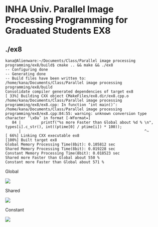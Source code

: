 # INHA Univ. Parallel Image Processing Programming for Graduated Students EX8

## ./ex8

```
kana@Alienware:~/Documents/Class/Parallel image processing programming/ex8/build$ cmake .. && make && ./ex8
-- Configuring done
-- Generating done
-- Build files have been written to: /home/kana/Documents/Class/Parallel image processing programming/ex8/build
Consolidate compiler generated dependencies of target ex8
[ 33%] Building CXX object CMakeFiles/ex8.dir/ex8.cpp.o
/home/kana/Documents/Class/Parallel image processing programming/ex8/ex8.cpp: In function ‘int main()’:
/home/kana/Documents/Class/Parallel image processing programming/ex8/ex8.cpp:84:55: warning: unknown conversion type character ‘\x0a’ in format [-Wformat=]
   84 |         printf("%s more Faster than Global about %d % \n", types[i].c_str(), int((ptime[0] / ptime[i]) * 100));
      |                                                       ^~
[ 66%] Linking CXX executable ex8
[100%] Built target ex8
Global Memory Processing Time(8bit): 0.105812 sec
Shared Memory Processing Time(8bit): 0.019228 sec
Constant Memory Processing Time(8bit): 0.018523 sec
Shared more Faster than Global about 550 %
Constant more Faster than Global about 571 %
```

<p align="center">
  <p>Global</p>
  <img src="./result/Global.png"/>
  <p>Shared</p>
  <img src="./result/Shared.png"/>
  <p>Constant</p>
  <img src="./result/Constant.png"/>
</p>
